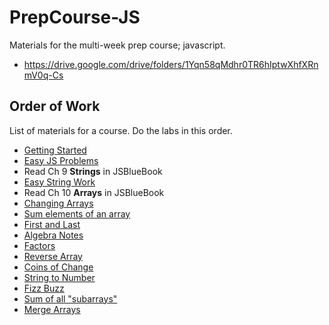 # PrepCourse-JS

Materials for the multi-week prep course; javascript.

- https://drive.google.com/drive/folders/1Yqn58qMdhr0TR6hIptwXhfXRnmV0q-Cs

## Order of Work

List of materials for a course. Do the labs in this order.

- [Getting Started](GettingStarted.md)
- [Easy JS Problems](EasyJavascriptQs.md)
- Read Ch 9 __Strings__ in JSBlueBook
- [Easy String Work](EasyStringWork.md)
- Read Ch 10 __Arrays__ in JSBlueBook
- [Changing Arrays](ArrayElementChange.md)
- [Sum elements of an array](SumOfArray.md)
- [First and Last](FirstAndLast.md)
- [Algebra Notes](AlgebraNotes.md)
- [Factors](IsFactorOf.md)
- [Reverse Array](ArrayReverse.md)
- [Coins of Change](CoinChange.md)
- [String to Number](StringToNumber.md)
- [Fizz Buzz](FizzBuzz.md)
- [Sum of all "subarrays"](SubarraySum.md)
- [Merge Arrays](MergeArrays.md)
